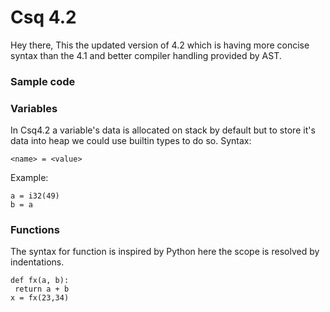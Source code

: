 
<h1> Csq 4.2</h1>
Hey there,
This the updated version of 4.2 which is having more concise syntax than the 4.1 and better compiler handling provided by AST.


### Sample code 




### Variables
In Csq4.2 a variable's data is allocated on stack by default but to store it's data into heap we could use builtin types to do so.
Syntax:
```
<name> = <value>
```
Example:
```
a = i32(49)
b = a
```
### Functions
The syntax for function is inspired by Python here the scope is resolved by indentations.
```
def fx(a, b):
 return a + b
x = fx(23,34)
```